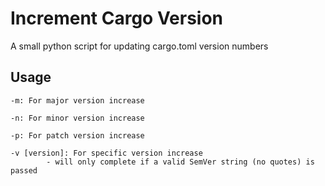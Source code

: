 # Increment Cargo Version
A small python script for updating cargo.toml version numbers


## Usage

    -m: For major version increase

    -n: For minor version increase

    -p: For patch version increase

    -v [version]: For specific version increase
            - will only complete if a valid SemVer string (no quotes) is passed
    